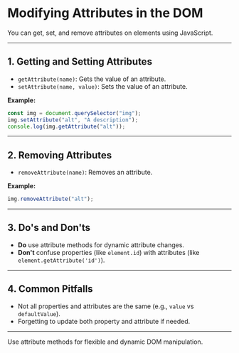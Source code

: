 # Modifying Attributes in the DOM

You can get, set, and remove attributes on elements using JavaScript.

---

## 1. Getting and Setting Attributes

- `getAttribute(name)`: Gets the value of an attribute.
- `setAttribute(name, value)`: Sets the value of an attribute.

**Example:**

```js
const img = document.querySelector("img");
img.setAttribute("alt", "A description");
console.log(img.getAttribute("alt"));
```

---

## 2. Removing Attributes

- `removeAttribute(name)`: Removes an attribute.

**Example:**

```js
img.removeAttribute("alt");
```

---

## 3. Do's and Don'ts

- **Do** use attribute methods for dynamic attribute changes.
- **Don't** confuse properties (like `element.id`) with attributes (like `element.getAttribute('id')`).

---

## 4. Common Pitfalls

- Not all properties and attributes are the same (e.g., `value` vs `defaultValue`).
- Forgetting to update both property and attribute if needed.

---

Use attribute methods for flexible and dynamic DOM manipulation.
